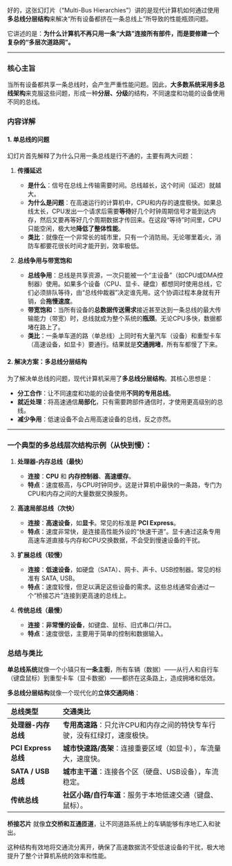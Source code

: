 好的，这张幻灯片（“Multi-Bus Hierarchies”）讲的是现代计算机如何通过使用**多总线分层结构**来解决“所有设备都挤在一条总线上”所导致的性能瓶颈问题。

它讲述的是：**为什么计算机不再只用一条“大路”连接所有部件，而是要修建一个复杂的“多层次道路网”。**

---

### 核心主旨

当所有设备都共享一条总线时，会产生严重性能问题。因此，**大多数系统采用多总线架构**来克服这些问题，形成一种**分层、分级**的结构，不同速度和功能的设备使用不同的总线。

### 内容详解

#### 1. 单总线的问题

幻灯片首先解释了为什么只用一条总线是行不通的，主要有两大问题：

1.  **传播延迟**
    -   **是什么**：信号在总线上传输需要时间。总线越长，这个时间（延迟）就越大。
    -   **为什么是问题**：在高速运行的计算机中，CPU和内存的速度极快。如果总线太长，CPU发出一个请求后需要**等待**好几个时钟周期信号才能到达内存，然后又要再等好几个周期数据才传回来。在这段“等待”时间里，CPU只能空闲，极大地**降低了整体性能**。
    -   **类比**：就像在一个非常长的城市里，只有一个消防局。无论哪里着火，消防车都要花很长时间才能开到，效率极低。

2.  **总线争用与带宽饱和**
    -   **总线争用**：总线是共享资源，一次只能被一个“主设备”（如CPU或DMA控制器）使用。如果多个设备（CPU、显卡、硬盘）都想同时使用总线，它们必须排队等待，由“总线仲裁器”决定谁先用。这个协调过程本身就有开销，会**拖慢速度**。
    -   **带宽饱和**：当所有设备的**总数据传送需求**接近甚至达到一条总线的最大传输能力（带宽）时，总线就成为整个系统的**瓶颈**。无论CPU多快，数据都堵在路上了。
    -   **类比**：一条单车道的路（单总线）上同时有大量汽车（设备）和重型卡车（高速设备，如显卡）要通行。结果就是**交通拥堵**，所有车都慢了下来。

#### 2. 解决方案：多总线分层结构

为了解决单总线的问题，现代计算机采用了**多总线分层结构**。其核心思想是：

-   **分工合作**：让不同速度和功能的设备使用**不同的专用总线**。
-   **就近处理**：将高速通信**局部化**，只有需要跨部件通信时，才使用更高级别的总线。
-   **减少争用**：低速设备不会占用高速设备的总线，反之亦然。

---

### 一个典型的多总线层次结构示例（从快到慢）：

1.  **处理器-内存总线（最快）**
    -   **连接**：**CPU** 和 **内存控制器**、**高速缓存**。
    -   **特点**：速度极高，与CPU时钟同步。这是计算机中最快的一条路，专门为CPU和内存之间的大量数据交换服务。

2.  **高速局部总线（次快）**
    -   **连接**：**高速设备**，如**显卡**。常见的标准是 **PCI Express**。
    -   **特点**：速度非常快，是连接高性能外设的“快速干道”。显卡通过这条专用高速车道直接与内存和CPU交换数据，不会受到慢速设备的干扰。

3.  **扩展总线（较慢）**
    -   **连接**：**低速设备**，如硬盘（SATA）、网卡、声卡、USB控制器。常见的标准有 SATA, USB。
    -   **特点**：速度较慢，但足以满足这些设备的需求。这些总线通常会通过一个“桥接芯片”连接到更高速的总线上。

4.  **传统总线（最慢）**
    -   **连接**：**非常慢的设备**，如键盘、鼠标、旧式串口/并口。
    -   **特点**：速度很低，主要用于简单的控制和数据输入。

### 总结与类比

**单总线系统**就像一个小镇只有**一条主街**，所有车辆（数据）——从行人和自行车（键盘鼠标）到重型卡车（显卡数据）——都挤在这条路上，造成拥堵和低效。

**多总线分层结构**就像一个现代化的**立体交通网络**：

| 总线类型 | 交通类比 |
| :--- | :--- |
| **处理器-内存总线** | **专用高速路**：只允许CPU和内存之间的特快专车行驶，没有红绿灯，速度极快。 |
| **PCI Express 总线** | **城市快速路/高架**：连接重要区域（如显卡），车流量大，速度快。 |
| **SATA / USB 总线** | **城市主干道**：连接各个区（硬盘、USB设备），车流稳定。 |
| **传统总线** | **社区小路/自行车道**：服务于本地低速交通（键盘、鼠标）。 |

**桥接芯片** 就像**立交桥和互通匝道**，让不同道路系统上的车辆能够有序地汇入和驶出。

这种结构有效地将交通流分离开，确保了高速数据流不受低速设备的干扰，极大地提升了整个计算机系统的效率和性能。